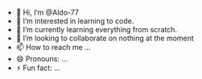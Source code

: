 - 👋 Hi, I’m @Aldo-77
- 👀 I’m interested in learning to code.
- 🌱 I’m currently learning everything from scratch.
- 💞️ I’m looking to collaborate on nothing at the moment
- 📫 How to reach me ...
- 😄 Pronouns: ...
- ⚡ Fun fact: ...

<!---
Aldo-77/Aldo-77 is a ✨ special ✨ repository because its `README.md` (this file) appears on your GitHub profile.
You can click the Preview link to take a look at your changes.
--->
